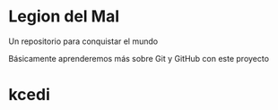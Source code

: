 # Legion del Mal
Un repositorio para conquistar el mundo

Básicamente aprenderemos más sobre Git y GitHub con este proyecto


# kcedi